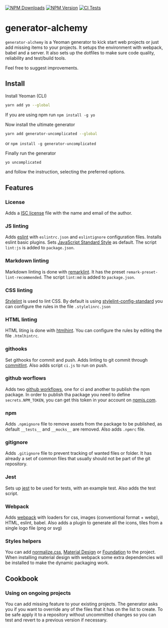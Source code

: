 [![NPM Downloads](https://img.shields.io/npm/dt/generator-alchemy?logo=npm&style=flat-square)](https://www.npmjs.com/package/generator-alchemy)
[![NPM Version](https://img.shields.io/npm/v/generator-alchemy?logo=npm&style=flat-square)](https://www.npmjs.com/package/generator-alchemy)
[![CI Tests](https://img.shields.io/github/workflow/status/marcol/generator-alchemy/CI?logo=github&style=flat-square)](https://github.com/marcol/generator-alchemy)

# generator-alchemy
`generator-alchemy` is a Yeoman generator to kick start web projects or just add missing items to your projects. It setups the environment with webpack, babel and a server. It also sets up the dotfiles to make sure code quality, reliability and test/build tools.

Feel free to suggest improvements.

## Install
Install Yeoman (CLI)
```bash
yarn add yo --global
````
If you are using npm run `npm install -g yo`

Now install the ultimate generator
```bash
yarn add generator-uncomplicated --global
```
or `npm install -g generator-uncomplicated`

Finally run the generator
```bash
yo uncomplicated
```
and follow the instruction, selecting the preferred options.

## Features

### License
Adds a [ISC license](https://en.wikipedia.org/wiki/ISC_license) file with the name and email of the author.

### JS linting
Adds [eslint](https://eslint.org/) with `eslintrc.json` and `eslintignore` configuration files. Installs eslint basic plugins. Sets [JavaScript Standard Style](https://standardjs.com/) as default. The script `lint:js` is added to `package.json`.

### Markdown linting
Markdown linting is done with [remarklint](https://github.com/remarkjs/remark-lint). It has the preset `remark-preset-lint-recommended`. The script `lint:md` is added to `package.json`.

### CSS linting
[Stylelint](https://stylelint.io/) is used to lint CSS. By default is using [stylelint-config-standard](https://github.com/stylelint/stylelint-config-standard) you can configure the rules in the file `.stylelinrc.json`

### HTML linting
HTML liting is done with [htmlhint](https://htmlhint.com/docs/user-guide/getting-started). You can configure the rules by editing the file `.htmlhintrc`.

### githooks
Set githooks for commit and push. Adds linting to git commit through [commitlint](https://commitlint.js.org/#/). Also adds script `ci.js` to run on push.

### github worflows
Adds two [github workflows](https://docs.github.com/en/actions/configuring-and-managing-workflows/configuring-a-workflow), one for ci and another to publish the npm package. In order to publish tha package you need to define `secrets.NPM_TOKEN`, you can get this token in your account on [npmjs.com](https://www.npmjs.com/).

### npm
Adds `.npmignore` file to remove assets from the package to be published, as default `__tests__` and `__mocks__` are removed. Also adds `.npmrc` file.

### gitignore
Adds `.gitignore` file to prevent tracking of wanted files or folder. It has already a set of common files that usually should not be part of the git repository.

### Jest
Sets up [jest](https://jestjs.io/) to be used for tests, with an example test. Also adds the test script.

### Webpack
Adds [webpack](https://webpack.js.org/) with loaders for css, images (conventional format + webp), HTML, eslint, babel. Also adds a plugin to generate all the icons, tiles from a single logo file (png or svg)

### Styles helpers
You can add [normalize.css](https://github.com/necolas/normalize.css/blob/master/normalize.css), [Material Design](https://material.io/develop/web/docs/getting-started) or [Foundation](https://get.foundation/) to the project. When installing material design with webpack some extra dependencies will be installed to make the dynamic packaging work.

## Cookbook
### Using on ongoing projects
You can add missing feature to your existing projects. The generator asks you if you want to override any of the files that it has on the list to create. To be safe apply it to a repository without uncommitted changes so you can test and revert to a previous version if necessary.

